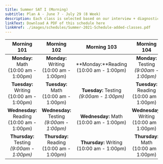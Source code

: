 ```yaml
---
title: Summer SAT I (Morning)
subtitle: Plan A - June 7 - July 29 (8 Week)
description: Each class is selected based on our interview + diagnostic testing process
linkText: Download A PDF of this schedule here
linkHref: ./images/schedules/Summer-2021-Schedule-added-classes.pdf
---
```


|                                 Morning 101                                 |                                 Morning 102                                  |                                Morning 103                                 |                                Morning 104                                |
| :-------------------------------------------------------------------------: | :--------------------------------------------------------------------------: | :------------------------------------------------------------------------: | :-----------------------------------------------------------------------: |
|                  **Monday:** Math<br/> (10:00 am - 1:00pm)                  |                 **Monday:** Writing<br/> (10:00 am - 1:00pm)                 |                **Monday:**Reading<br/> (10:00 am - 1:00pm)                 | **Monday:** Testing<br/><span class="testing"> _(9:00am - 1:00pm)_</span> |
|                **Tuesday:** Writing<br/> (10:00 am - 1:00pm)                |                  **Tuesday:** Math<br/> (10:00 am - 1:00pm)                  | **Tuesday:** Testing<br/><span class="testing"> _(9:00am - 1:00pm)_</span> |               **Tuesday:** Reading<br/> (10:00 am - 1:00pm)               |
|               **Wednesday:** Reading<br/> (10:00 am - 1:00pm)               | **Wednesday:** Testing<br/><span class="testing"> _(9:00am - 1:00pm)_</span> |                **Wednesday:** Math<br/> (10:00 am - 1:00pm)                |              **Wednesday**: Writing<br/> (10:00 am - 1:00pm)              |
| **Thursday:** Testing<br/><span class="testing"> _(9:00am - 1:00pm)_</span> |                **Thursday:** Reading<br/> (10:00 am - 1:00pm)                |               **Thursday:** Writing<br/> (10:00 am - 1:00pm)               |                **Thursday:** Math<br/> (10:00 am - 1:00pm)                |
